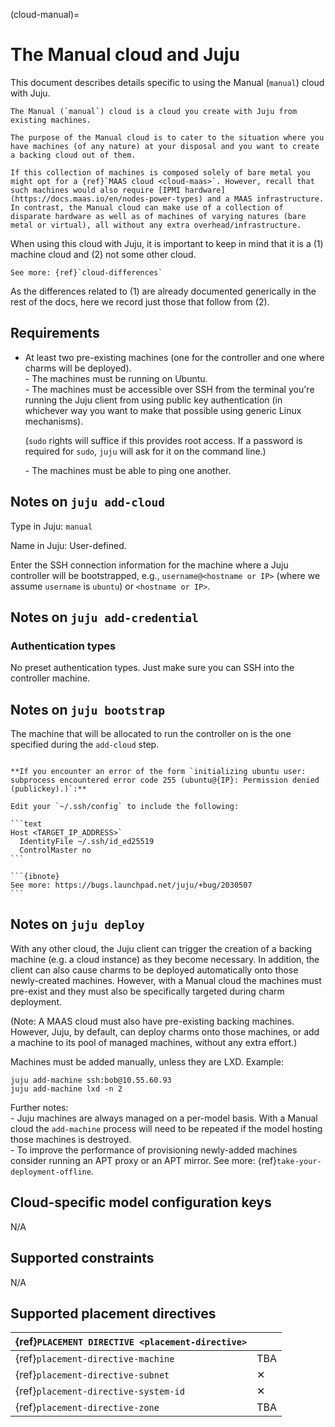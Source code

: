 (cloud-manual)=
# The Manual cloud and Juju

This document describes details specific to using the Manual (`manual`) cloud with Juju.

```{important}
The Manual (`manual`) cloud is a cloud you create with Juju from existing machines.

The purpose of the Manual cloud is to cater to the situation where you have machines (of any nature) at your disposal and you want to create a backing cloud out of them.

If this collection of machines is composed solely of bare metal you might opt for a {ref}`MAAS cloud <cloud-maas>`. However, recall that such machines would also require [IPMI hardware](https://docs.maas.io/en/nodes-power-types) and a MAAS infrastructure. In contrast, the Manual cloud can make use of a collection of disparate hardware as well as of machines of varying natures (bare metal or virtual), all without any extra overhead/infrastructure.
```


When using this cloud with Juju, it is important to keep in mind that it is a (1) machine cloud and (2) not some other cloud.

```{ibnote}
See more: {ref}`cloud-differences`
```

As the differences related to (1) are already documented generically in the rest of the docs, here we record just those that follow from (2).


## Requirements

- At least two pre-existing machines (one for the controller and one where charms will be deployed).<br> - The machines must be running on Ubuntu.<br> - The machines must be accessible over SSH from the terminal you're running the Juju client from  using public key authentication (in whichever way you want to make that possible using generic Linux mechanisms).<p> (`sudo` rights will suffice if this provides root access. If a password is required for `sudo`, `juju` will ask for it on the command line.) <p> - The machines must be able to ping one another.

## Notes on `juju add-cloud`

Type in Juju: `manual`

Name in Juju: User-defined.

Enter the SSH connection information for the machine where a Juju controller will be bootstrapped, e.g., `username@<hostname or IP>` (where we assume `username` is `ubuntu`) or `<hostname or IP>`.

## Notes on `juju add-credential`

### Authentication types

No preset authentication types. Just make sure you can SSH into the controller machine.

## Notes on `juju bootstrap`

The machine that will be allocated to run the controller on is the one specified during the `add-cloud` step.

````{dropdown} Troubleshooting

**If you encounter an error of the form `initializing ubuntu user: subprocess encountered error code 255 (ubuntu@{IP}: Permission denied (publickey).)`:**

Edit your `~/.ssh/config` to include the following:

```text
Host <TARGET_IP_ADDRESS>`
  IdentityFile ~/.ssh/id_ed25519
  ControlMaster no
```

```{ibnote}
See more: https://bugs.launchpad.net/juju/+bug/2030507
```

````

## Notes on `juju deploy`

With any other cloud, the Juju client can trigger the creation of a backing machine (e.g. a cloud instance) as they become necessary. In addition, the client can also cause charms to be deployed automatically onto those newly-created machines. However, with a Manual cloud the machines must pre-exist and they must also be specifically targeted during charm deployment.


(Note: A MAAS cloud must also have pre-existing backing machines. However, Juju, by default, can deploy charms onto those machines, or add a machine to its pool of managed machines, without any extra effort.)

Machines must be added manually, unless they are LXD. Example: <p>  `juju add-machine ssh:bob@10.55.60.93` <br> `juju add-machine lxd -n 2`

Further notes: <br> - Juju machines are always managed on a per-model basis. With a Manual cloud the `add-machine` process will need to be repeated if the model hosting those machines is destroyed. <br> -   To improve the performance of provisioning newly-added machines consider running an APT proxy or an APT mirror. See more: {ref}`take-your-deployment-offline`.

## Cloud-specific model configuration keys

N/A

## Supported constraints

N/A

## Supported placement directives

| {ref}`PLACEMENT DIRECTIVE <placement-directive>` |          |
|--------------------------------------------------|----------|
| {ref}`placement-directive-machine`               | TBA      |
| {ref}`placement-directive-subnet`                | &#10005; |
| {ref}`placement-directive-system-id`             | &#10005; |
| {ref}`placement-directive-zone`                  | TBA      |


